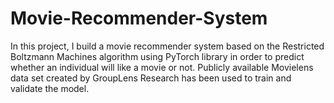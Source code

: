 # Movie-Recommender-System
In this project, I build a movie recommender system based on the Restricted Boltzmann Machines algorithm using PyTorch library in order to predict whether an individual will like a movie or not. Publicly available Movielens data set created by GroupLens Research has been used to train and validate the model.
